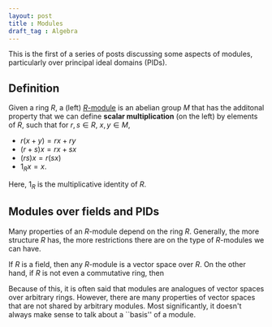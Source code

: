 ```yaml
---
layout: post
title : Modules
draft_tag : Algebra
---
```


This is the first of a series of posts discussing some aspects of modules, particularly over principal ideal domains (PIDs).

<!--more--> 

## Definition

Given a ring $R$, a (left) [$R$-module](http://en.wikipedia.org/wiki/Module_(mathematics)) is an abelian group $M$ that has the additonal property that we can define **scalar multiplication** (on the left) by elements of $R$, such that for $r,s \in R$, $x,y \in M$,

  * $r(x+y) = rx + ry$
  * $(r+s)x = rx + sx$
  * $(rs)x  = r(sx)$
  * $1_R x = x$.

Here, $1_R$ is the multiplicative identity of $R$. 

## Modules over fields and PIDs
Many properties of an $R$-module depend on the ring $R$. Generally, the more structure $R$ has, the more restrictions there are on the type of $R$-modules we can have.

If $R$ is a field, then any $R$-module is a vector space over $R$. On the other hand, if $R$ is not even a commutative ring, then 


Because of this, it is often said that modules are analogues of vector spaces over arbitrary rings. However, there are many properties of vector spaces that are not shared by arbitrary modules. Most significantly, it doesn't always make sense to talk about a ``basis'' of a module.
